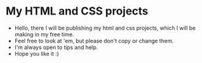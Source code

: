 # My HTML and CSS projects
 - Hello, there I will be publishing my html and css projects, which I will be making in my free time. 
 - Feel free to look at 'em, but please don't copy or change them. 
 - I'm always open to tips and help.
 - Hope you like it :)
